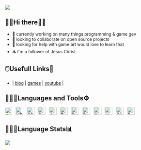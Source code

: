 ![](https://komarev.com/ghpvc/?username=cazterk&style=flat-square&color=blue) 

## 👋🏽Hi there👋🏽
- 🔭 currently working on many things programming & game gev 
- 👯 looking to collaborate on open source projects
- 🤔 looking for help with game art would love to learn that
- ⛪ I'm a follower of Jesus Christ 

## 🖱️Usefull Links🔗
- | [blog](https://www.terklog.com/) | [games](https://cazterk.itch.io/) | [youtube](https://www.youtube.com/c/cazterk) |


## 👨🏽‍💻Languages and Tools⚙️
<p align="">
<img align="" alt="C#" width="23px" src="https://cdn.jsdelivr.net/gh/devicons/devicon/icons/csharp/csharp-original.svg#dark-mode-only"/>&nbsp&nbsp
<img align="" alt="HTML5" width="25px" src="https://cdn.jsdelivr.net/gh/devicons/devicon/icons/html5/html5-original.svg#light-mode-only"/>&nbsp&nbsp
<img align="" alt="CSS3" width="25px" src="https://cdn.jsdelivr.net/gh/devicons/devicon/icons/css3/css3-original.svg#dark-mode-only"/>&nbsp&nbsp
<img align="" alt="Sass" width="25px" src="https://cdn.jsdelivr.net/gh/devicons/devicon/icons/sass/sass-original.svg#light-mode-only"/>&nbsp&nbsp
<img align="" alt="JavaScript" width="25px" src="https://cdn.jsdelivr.net/gh/devicons/devicon/icons/javascript/javascript-original.svg#dark-mode-only" />&nbsp&nbsp
<img align="" alt="TypeScript" width="25px" src="https://cdn.jsdelivr.net/gh/devicons/devicon/icons/typescript/typescript-original.svg#light-mode-only" />&nbsp&nbsp
<img align="" alt="Python" width="25px" src="https://cdn.jsdelivr.net/gh/devicons/devicon/icons/python/python-original.svg#dark-mode-only" />&nbsp&nbsp
<img align="" alt="React" width="25px" src="https://cdn.jsdelivr.net/gh/devicons/devicon/icons/react/react-original.svg#dark-mode-only"/>&nbsp&nbsp
<img align="" alt="NodeJS" width="25px" src="https://cdn.jsdelivr.net/gh/devicons/devicon/icons/nodejs/nodejs-original.svg#dark-mode-only"/>&nbsp&nbsp
<img align="" alt="Unity" width="25px" src="https://img.icons8.com/color/64/000000/unity.png#dark-mode-only" />&nbsp&nbsp
<img align="" alt="Git" width="25px" src="https://cdn.jsdelivr.net/gh/devicons/devicon/icons/git/git-original.svg#dark-mode-only"/>&nbsp&nbsp
<img align="" alt="Bash" width="25px" src="https://cdn.jsdelivr.net/gh/devicons/devicon/icons/bash/bash-plain.svg#dark-mode-only" />&nbsp&nbsp
</p>

## 👨🏽‍💻Language Stats📊
<p align="" >
<img src="https://github-readme-stats.vercel.app/api/top-langs/?username=cazterk&hide_border=true&theme=vue-dark&layout=compact">        
</p>                                             

